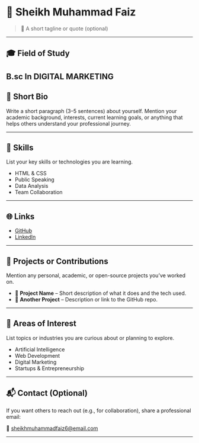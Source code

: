 # 👤 Sheikh Muhammad Faiz

> 📌 A short tagline or quote (optional)

---

## 🎓 Field of Study
B.sc In DIGITAL MARKETING
---

## 🧾 Short Bio

Write a short paragraph (3–5 sentences) about yourself. Mention your academic background, interests, current learning goals, or anything that helps others understand your professional journey.

---

## 💼 Skills

List your key skills or technologies you are learning.

- HTML & CSS
- Public Speaking
- Data Analysis
- Team Collaboration

---

## 🌐 Links

- [GitHub](https://github.com/SHEIKHMUHAMMADFAIZ)
- [LinkedIn](https://linkedin.com/in/SHEIKHMUHAMMADFAIZ)


---

## 🚀 Projects or Contributions

Mention any personal, academic, or open-source projects you’ve worked on.

- 📂 **Project Name** – Short description of what it does and the tech used.
- 📂 **Another Project** – Description or link to the GitHub repo.

---

## 🎯 Areas of Interest

List topics or industries you are curious about or planning to explore.

- Artificial Intelligence
- Web Development
- Digital Marketing
- Startups & Entrepreneurship

---

## 📬 Contact (Optional)

If you want others to reach out (e.g., for collaboration), share a professional email:

📧 sheikhmuhammadfaiz6@email.com

---

